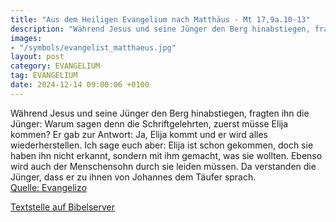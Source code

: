 ```yaml
---
title: "Aus dem Heiligen Evangelium nach Matthäus - Mt 17,9a.10-13"
description: "Während Jesus und seine Jünger den Berg hinabstiegen, fragten ihn die Jünger: Warum sagen denn die Schriftgelehrten, zuerst müsse Elija kommen? Er gab zur Antwort: Ja, Elija kommt und er wird alles wiederherstellen. Ich sage euch aber: Elija ist schon gekommen, doch sie haben ihn...."
images:
- "/symbols/evangelist_matthaeus.jpg"
layout: post
category: EVANGELIUM
tag: EVANGELIUM
date: 2024-12-14 09:00:06 +0100
---
```

Während Jesus und seine Jünger den Berg hinabstiegen,
fragten ihn die Jünger: Warum sagen denn die Schriftgelehrten, zuerst müsse Elija kommen?
Er gab zur Antwort: Ja, Elija kommt und er wird alles wiederherstellen.
Ich sage euch aber: Elija ist schon gekommen, doch sie haben ihn nicht erkannt, sondern mit ihm gemacht, was sie wollten.<!--more--> Ebenso wird auch der Menschensohn durch sie leiden müssen.
Da verstanden die Jünger, dass er zu ihnen von Johannes dem Täufer sprach.<br>
[Quelle: Evangelizo](https://evangeliumtagfuertag.org/DE/gospel)

[Textstelle auf Bibelserver](https://www.bibleserver.com/EU/Matthäus17,9a.10-13)

